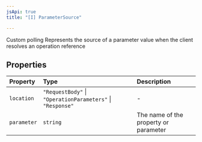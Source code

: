 ```yaml
---
jsApi: true
title: "[I] ParameterSource"

---
```

Custom polling
Represents the source of a parameter value when the client resolves an operation reference

## Properties

| Property | Type | Description |
| :------ | :------ | :------ |
| `location` | `"RequestBody"` \| `"OperationParameters"` \| `"Response"` | - |
| `parameter` | `string` | The name of the property or parameter |

